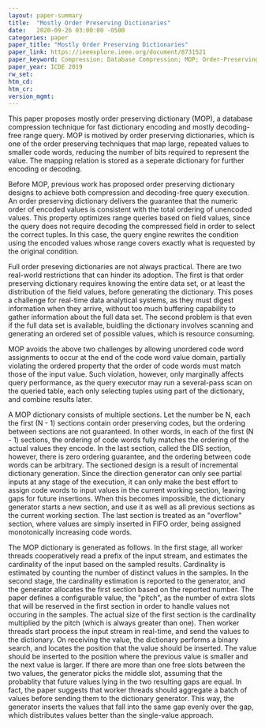 ```yaml
---
layout: paper-summary
title:  "Mostly Order Preserving Dictionaries"
date:   2020-09-26 03:00:00 -0500
categories: paper
paper_title: "Mostly Order Preserving Dictionaries"
paper_link: https://ieeexplore.ieee.org/document/8731521
paper_keyword: Compression; Database Compression; MOP; Order-Preserving Dictionary
paper_year: ICDE 2019
rw_set:
htm_cd:
htm_cr:
version_mgmt:
---
```


This paper proposes mostly order preserving dictionary (MOP), a database compression technique for fast dictionary encoding 
and mostly decoding-free range query. MOP is motived by order preserving dictionaries, which is one of the order preserving 
techniques that map large, repeated values to smaller code words, reducing the number of bits required to represent
the value. The mapping relation is stored as a seperate dictionary for further encoding or decoding. 

Before MOP, previous work has proposed order preserving dictionary designs to achieve both compression and decoding-free
query execution. An order preserving dictionary delivers the guarantee that the numeric order of encoded values is consistent
with the total ordering of unencoded values. This property optimizes range queries based on field values, since the query
does not require decoding the compressed field in order to select the correct tuples. In this case, the query engine rewrites
the condition using the encoded values whose range covers exactly what is requested by the original condition.

Full order preseving dictionaries are not always practical. There are two real-world restrictions that can hinder its 
adoption. The first is that order preserving dictionary requires knowing the entire data set, or at least the distribution
of the field values, before generating the dictionary. This poses a challenge for real-time data analytical systems, as 
they must digest information when they arrive, without too much buffering capability to gather information about the 
full data set. The second problem is that even if the full data set is available, buidling the dictionary involves 
scanning and generating an ordered set of possible values, which is resource consuming. 

MOP avoids the above two challenges by allowing unordered code word assignments to occur at the end of the code word value
domain, partially violating the ordered property that the order of code words must match those of the input value.
Such violation, however, only marginally affects query performance, as the query executor may run a several-pass scan
on the queried table, each only selecting tuples using part of the dictionary, and combine results later.

A MOP dictionary consists of multiple sections. Let the number be N, each the first (N - 1) sections contain order preserving 
codes, but the ordering between sections are not guaranteed. In other words, in each of the first (N - 1) sections,
the ordering of code words fully matches the ordering of the actual values they encode. 
In the last section, called the DIS section, however, there is zero ordering guarantee, and the ordering between code
words can be arbitrary. The sectioned design is a result of incremental dictionary generation. Since the direction 
generator can only see partial inputs at any stage of the execution, it can only make the best effort to assign code
words to input values in the current working section, leaving gaps for future insertions. When this becomes impossible,
the dictionary generator starts a new section, and use it as well as all previous sections as the current working 
section. The last section is treated as an "overflow" section, where values are simply inserted in FIFO order, being
assigned monotonically increasing code words.

The MOP dictionary is generated as follows. In the first stage, all worker threads cooperatively read a prefix of the 
input stream, and estimates the cardinality of the input based on the sampled results. Cardinality is estimated by
counting the number of distinct values in the samples. In the second stage, the cardinality estimation is reported 
to the generator, and the generator allocates the first section based on the reported number. The paper defines a 
configurable value, the "pitch", as the number of extra slots that will be reserved in the first section in order to
handle values not occuring in the samples. The actual size of the first section is the cardinality multiplied by the 
pitch (which is always greater than one). Then worker threads start process the input stream in real-time, and send the 
values to the dictionary. On receiving the value, the dictionary performs a binary search, and locates the position
that the value should be inserted. The value should be inserted to the position where the previous value is smaller 
and the next value is larger. If there are more than one free slots between the two values, the generator picks
the middle slot, assuming that the probablity that future values lying in the two resulting gaps are equal.
In fact, the paper suggests that worker threads should aggregate a batch of values before sending them to the dictionary
generator. This way, the generator inserts the values that fall into the same gap evenly over the gap, which distributes
values better than the single-value approach.
